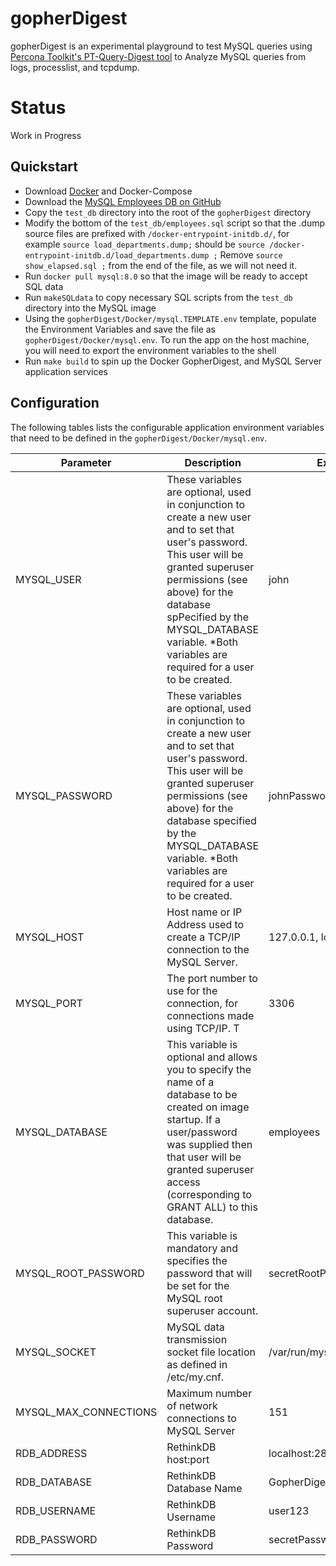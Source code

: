 # gopherDigest
gopherDigest is an experimental playground to test MySQL queries using [Percona Toolkit's PT-Query-Digest tool](https://www.percona.com/doc/percona-toolkit/LATEST/pt-query-digest.html) to Analyze MySQL queries from logs, processlist, and tcpdump.

# Status
Work in Progress

## Quickstart
- Download [Docker](https://www.docker.com/) and Docker-Compose
- Download the [MySQL Employees DB on GitHub](https://github.com/datacharmer/test_db)
- Copy the `test_db` directory into the root of the `gopherDigest` directory
- Modify the bottom of the `test_db/employees.sql` script so that the .dump source files are prefixed with `/docker-entrypoint-initdb.d/`, for example `source load_departments.dump;` should be `source /docker-entrypoint-initdb.d/load_departments.dump ;` Remove `source show_elapsed.sql ;` from the end of the file, as we will not need it.
- Run `docker pull mysql:8.0` so that the image will be ready to accept SQL data
- Run `makeSQLdata` to copy necessary SQL scripts from the `test_db` directory into the MySQL image
- Using the `gopherDigest/Docker/mysql.TEMPLATE.env` template, populate the Environment Variables and save the file as `gopherDigest/Docker/mysql.env`. To run the app on the host machine, you will need to export the environment variables to the shell
- Run `make build` to spin up the Docker GopherDigest, and MySQL Server application services


## Configuration
The following tables lists the configurable application environment variables that need to be defined in the `gopherDigest/Docker/mysql.env`.

| Parameter        | Description           | Example  |
| ------------- |-------------| -----|
| MYSQL_USER | These variables are optional, used in conjunction to create a new user and to set that user's password. This user will be granted superuser permissions (see above) for the database spPecified by the MYSQL_DATABASE variable. *Both variables are required for a user to be created. | john |
| MYSQL_PASSWORD      | These variables are optional, used in conjunction to create a new user and to set that user's password. This user will be granted superuser permissions (see above) for the database specified by the MYSQL_DATABASE variable. *Both variables are required for a user to be created. | johnPassword123 |
| MYSQL_HOST      | Host name or IP Address used to create a TCP/IP connection to the MySQL Server. | 127.0.0.1, localhost |
| MYSQL_PORT      | The port number to use for the connection, for connections made using TCP/IP. T | 3306 |
| MYSQL_DATABASE      | This variable is optional and allows you to specify the name of a database to be created on image startup. If a user/password was supplied then that user will be granted superuser access (corresponding to GRANT ALL) to this database. | employees |
| MYSQL_ROOT_PASSWORD      | This variable is mandatory and specifies the password that will be set for the MySQL root superuser account. | secretRootPassword |
| MYSQL_SOCKET      | MySQL data transmission socket file location as defined in /etc/my.cnf. | /var/run/mysqld/mysqld.sock |
| MYSQL_MAX_CONNECTIONS | Maximum number of network connections to MySQL Server | 151 |
| RDB_ADDRESS | RethinkDB host:port | localhost:28015 |
| RDB_DATABASE | RethinkDB Database Name | GopherDigest |
| RDB_USERNAME | RethinkDB Username | user123 |
| RDB_PASSWORD | RethinkDB Password | secretPassword|